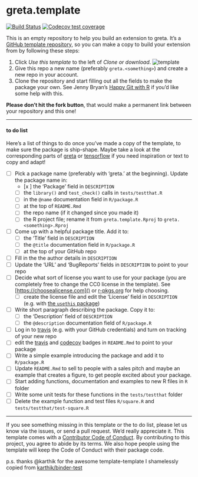 
<!-- README.md is generated from README.Rmd. Please edit that file -->

# greta.template

<!-- badges: start -->

<!-- once you've signed into travis and set it to wath your new repository, you can edit the following badges to point to your repo -->

[![Build
Status](https://travis-ci.org/greta-dev/greta.template.svg?branch=master)](https://travis-ci.org/goldingn/greta.template)
[![Codecov test
coverage](https://codecov.io/gh/greta-dev/greta.template/branch/master/graph/badge.svg)](https://codecov.io/gh/greta-dev/greta.template?branch=master)
<!-- badges: end -->

This is an empty repository to help you build an extension to greta.
It’s a [GitHub template
repository](https://github.blog/2019-06-06-generate-new-repositories-with-repository-templates/),
so you can make a copy to build your extension from by following these
steps:

1.  Click *Use this template* to the left of *Clone or download*.
    ![template](https://i.imgur.com/TcLpIvM.png)
2.  Give this repo a new name (preferably `greta.<something>`) and
    create a new repo in your account.
3.  Clone the repository and start filling out all the fields to make
    the package your own. See Jenny Bryan’s [Happy Git with
    R](https://happygitwithr.com/push-pull-github.html) if you’d like
    some help with this.

**Please don’t hit the fork button**, that would make a permanent link
between your repository and this one\!

-----

#### to do list

Here’s a list of things to do once you’ve made a copy of the template,
to make sure the package is ship-shape. Maybe take a look at the
corresponding parts of [greta](https://github.com/greta-dev/greta) or
[tensorflow](https://github.com/rstudio/tensorflow) if you need
inspiration or text to copy and adapt\!

  - [ ] Pick a package name (preferably with ‘greta.’ at the beginning).
    Update the package name in:
      - [x ] the ‘Package’ field in `DESCRIPTION`
      - [ ] the `library()` and `test_check()` calls in
        `tests/testthat.R`
      - [ ] in the `@name` documentation field in `R/package.R`
      - [ ] at the top of `README.Rmd`
      - [ ] the repo name (if it changed since you made it)
      - [ ] the R project file; rename it from `greta.template.Rproj` to
        `greta.<something>.Rproj`
  - [ ] Come up with a helpful package title. Add it to:
      - [ ] the ‘Title’ field in `DESCRIPTION`
      - [ ] the `@title` documentation field in `R/package.R`
      - [ ] at the top of your GitHub repo
  - [ ] Fill in the the author details in `DESCRIPTION`
  - [ ] Update the ‘URL’ and ‘BugReports’ fields in `DESCRIPTION` to
    point to your repo
  - [ ] Decide what sort of license you want to use for your package
    (you are completely free to change the CC0 license in the template).
    See [https://choosealicense.com]() or
    [r-pkgs.org](https://r-pkgs.org/description.html#license) for help
    choosing.
      - [ ] create the license file and edit the ‘License’ field in
        `DESCRIPTION` (e.g. with [the `usethis`
        package](https://usethis.r-lib.org/reference/licenses.html))
  - [ ] Write short paragraph describing the package. Copy it to:
      - [ ] the ‘Description’ field of `DESCRIPTION`
      - [ ] the `@description` documentation field of `R/package.R`
  - [ ] Log in to [travis](https://travis-ci.org) (e.g. with your GitHub
    credentials) and turn on tracking of your new repo
  - [ ] edit the [travis](https://travis-ci.org) and
    [codecov](https://codecov.io) badges in `README.Rmd` to point to
    your package
  - [ ] Write a simple example introducing the package and add it to
    `R/package.R`
  - [ ] Update `README.Rmd` to sell to people with a sales pitch and
    maybe an example that creates a figure, to get people excited about
    your package.
  - [ ] Start adding functions, documentation and examples to new R
    files in `R` folder
  - [ ] Write some unit tests for these functions in the
    `tests/testthat` folder
  - [ ] Delete the example function and test files `R/square.R` and
    `tests/testthat/test-square.R`

-----

If you see something missing in this template or the to do list, please
let us know via the issues, or send a pull request. We’d really
appreciate it. This template comes with a [Contributor Code of
Conduct](CODE_OF_CONDUCT.md). By contributing to this project, you agree
to abide by its terms. We also hope people using the template will keep
the Code of Conduct with their package code.

p.s. thanks @karthik for the awesome template-template I shamelessly
copied from
[karthik/binder-test](https://github.com/karthik/binder-test)
